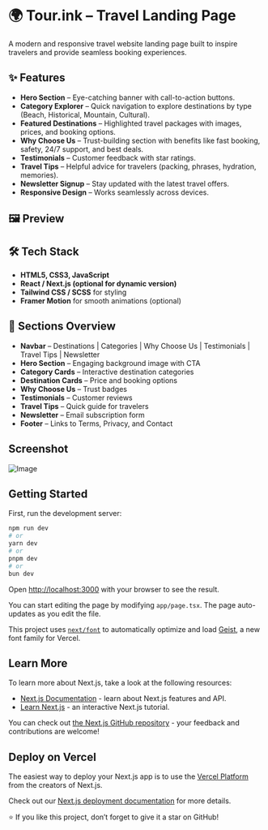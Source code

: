 # 🌍 Tour.ink – Travel Landing Page

A modern and responsive travel website landing page built to inspire travelers and provide seamless booking experiences.

## ✨ Features

* **Hero Section** – Eye-catching banner with call-to-action buttons.
* **Category Explorer** – Quick navigation to explore destinations by type (Beach, Historical, Mountain, Cultural).
* **Featured Destinations** – Highlighted travel packages with images, prices, and booking options.
* **Why Choose Us** – Trust-building section with benefits like fast booking, safety, 24/7 support, and best deals.
* **Testimonials** – Customer feedback with star ratings.
* **Travel Tips** – Helpful advice for travelers (packing, phrases, hydration, memories).
* **Newsletter Signup** – Stay updated with the latest travel offers.
* **Responsive Design** – Works seamlessly across devices.

## 🖼 Preview



## 🛠 Tech Stack

* **HTML5, CSS3, JavaScript**
* **React / Next.js (optional for dynamic version)**
* **Tailwind CSS / SCSS** for styling
* **Framer Motion** for smooth animations (optional)

## 📌 Sections Overview

* **Navbar** – Destinations | Categories | Why Choose Us | Testimonials | Travel Tips | Newsletter
* **Hero Section** – Engaging background image with CTA
* **Category Cards** – Interactive destination categories
* **Destination Cards** – Price and booking options
* **Why Choose Us** – Trust badges
* **Testimonials** – Customer reviews
* **Travel Tips** – Quick guide for travelers
* **Newsletter** – Email subscription form
* **Footer** – Links to Terms, Privacy, and Contact

## Screenshot

![Image](https://github.com/user-attachments/assets/bef62498-60e6-41fa-b268-c17ff03bdb8b)

## Getting Started

First, run the development server:

```bash
npm run dev
# or
yarn dev
# or
pnpm dev
# or
bun dev
```

Open [http://localhost:3000](http://localhost:3000) with your browser to see the result.

You can start editing the page by modifying `app/page.tsx`. The page auto-updates as you edit the file.

This project uses [`next/font`](https://nextjs.org/docs/app/building-your-application/optimizing/fonts) to automatically optimize and load [Geist](https://vercel.com/font), a new font family for Vercel.

## Learn More

To learn more about Next.js, take a look at the following resources:

- [Next.js Documentation](https://nextjs.org/docs) - learn about Next.js features and API.
- [Learn Next.js](https://nextjs.org/learn) - an interactive Next.js tutorial.

You can check out [the Next.js GitHub repository](https://github.com/vercel/next.js) - your feedback and contributions are welcome!

## Deploy on Vercel

The easiest way to deploy your Next.js app is to use the [Vercel Platform](https://vercel.com/new?utm_medium=default-template&filter=next.js&utm_source=create-next-app&utm_campaign=create-next-app-readme) from the creators of Next.js.

Check out our [Next.js deployment documentation](https://nextjs.org/docs/app/building-your-application/deploying) for more details.



⭐ If you like this project, don’t forget to give it a star on GitHub!
